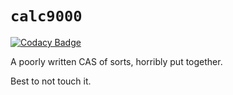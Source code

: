 # `calc9000`

[![Codacy Badge](https://app.codacy.com/project/badge/Grade/e47ea24859a6423b8f46e472ab27cb6d)](https://www.codacy.com/manual/weakit/calc9000?utm_source=github.com&amp;utm_medium=referral&amp;utm_content=weakit/calc9000&amp;utm_campaign=Badge_Grade) 

A poorly written CAS of sorts, horribly put together.

Best to not touch it.
